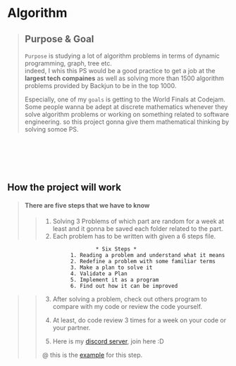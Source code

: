 # Algorithm

> ## Purpose & Goal
> `Purpose` is studying a lot of algorithm problems in terms of dynamic programming, graph, tree etc.  
> indeed, I whis this PS would be a good practice to get a job at the **largest tech compaines** as well as
> solving more than 1500 algorithm problems provided by Backjun to be in the top 1000.
> 
> Especially, one of my `goals` is getting to the World Finals at Codejam. Some people wanna be adept at discrete mathematics 
> whenever they solve algorithm problems or working on something related to software engineering. so this project gonna give them
> mathematical thinking by solving somoe PS.  


<br />
<br />
<br />
<br />
   
## How the project will work

> #### There are five steps that we have to know
>
>
>> 1. Solving 3 Problems of which part are random for a week at least and it gonna be saved each folder related to the part.
>> 2. Each problem has to be written with given a 6 steps file.
>>	
```						  
							* Six Steps *
					1. Reading a problem and understand what it means
					2. Redefine a problem with some familiar terms
					3. Make a plan to solve it
					4. Validate a Plan
					5. Implement it as a program
					6. Find out how it can be improved
```
>>
>> 3. After solving a problem, check out others program to compare with my code or review the code yourself.
>>
>> 4. At least, do code review 3 times for a week on your code or your partner.
>>
>> 5. Here is my [discord server](https://discord.gg/XGZPkh), join here :D
>>
>>
>> @ this is the [example](https://github.com/DevStevenLee/Algorithm/tree/master/BinarySearch/WeightLimit_1939) for this step.
>>




